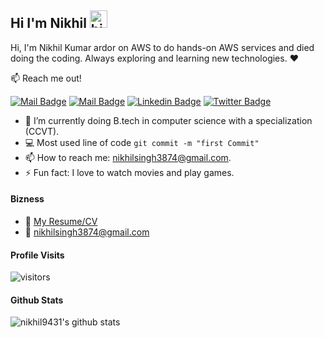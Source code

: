 ## Hi I'm Nikhil  <img src="https://user-images.githubusercontent.com/1303154/88677602-1635ba80-d120-11ea-84d8-d263ba5fc3c0.gif" width="28px" alt="hi">

Hi, I'm Nikhil Kumar ardor on AWS to do hands-on AWS services and died doing the coding. Always exploring and learning new technologies. :heart:

:mailbox: Reach me out!

[![Mail Badge](https://img.shields.io/badge/-nikhil9431-c0392b?style=flat&labelColor=c0392b&logo=gmail&logoColor=white)](mailto:nikhilsingh3874@gmail.com)  [![Mail Badge](https://img.shields.io/badge/-@nikhil9431-e84393?style=flat&labelColor=e84393&logo=instagram&logoColor=white)](https://www.instagram.com/nikhil_1975_/)  [![Linkedin Badge](https://img.shields.io/badge/-nikhil9431-0e76a8?style=flat&labelColor=0e76a8&logo=linkedin&logoColor=white)](https://www.linkedin.com/in/nikhil-kumar-965b341a7/)  [![Twitter Badge](https://img.shields.io/badge/-@nikhil9431-1ca0f1?style=flat&labelColor=1ca0f1&logo=twitter&logoColor=white&link=https://twitter.com/Nikhilk78063040)](https://twitter.com/Nikhilk78063040)

<!-- TODO: Add last video link -->

- 🔭 I’m currently doing B.tech in computer science with a specialization (CCVT).
- :computer: Most used line of code `git commit -m "first Commit"`
- 📫 How to reach me: nikhilsingh3874@gmail.com.
- ⚡ Fun fact: I love to watch movies and play games.

#### Bizness
- :paperclip: [My Resume/CV](https://...)
- :email: nikhilsingh3874@gmail.com


#### Profile Visits 

![visitors](https://visitor-badge.glitch.me/badge?page_id=nikhil9431.nikhil9431)


#### Github Stats

![nikhil9431's github stats](https://github-readme-stats.vercel.app/api?username=nikhil9431&count_private=true&theme=tokyonight&hide=contribs,prs)





